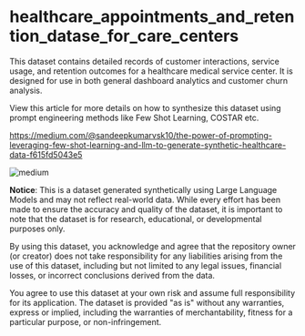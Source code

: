 # healthcare_appointments_and_retention_datase_for_care_centers
This dataset contains detailed records of customer interactions, service usage, and retention outcomes for a healthcare medical service center. It is designed for use in both general dashboard analytics and customer churn analysis.

View this article for more details on how to synthesize this dataset using prompt engineering methods like Few Shot Learning, COSTAR etc. 

https://medium.com/@sandeepkumarvsk10/the-power-of-prompting-leveraging-few-shot-learning-and-llm-to-generate-synthetic-healthcare-data-f615fd5043e5

![medium]([https://miro.medium.com/v2/resize:fit:640/format:webp/1*r1JrW9g5WN2tKcyfzaE3Kw.png)

**Notice**: This is a dataset generated synthetically using Large Language Models and may not reflect real-world data. While every effort has been made to ensure the accuracy and quality of the dataset, it is important to note that the dataset is for research, educational, or developmental purposes only.

By using this dataset, you acknowledge and agree that the repository owner (or creator) does not take responsibility for any liabilities arising from the use of this dataset, including but not limited to any legal issues, financial losses, or incorrect conclusions derived from the data.

You agree to use this dataset at your own risk and assume full responsibility for its application. The dataset is provided "as is" without any warranties, express or implied, including the warranties of merchantability, fitness for a particular purpose, or non-infringement.

